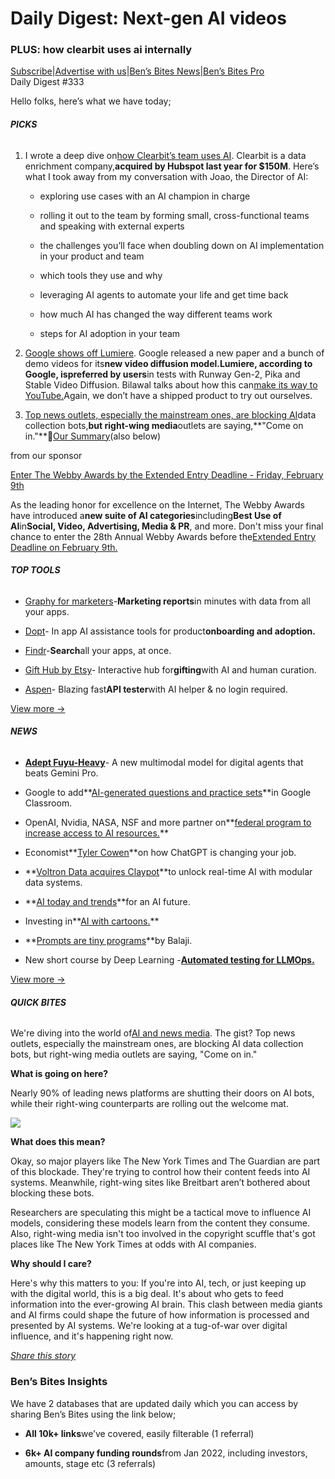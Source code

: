 # Daily Digest: Next-gen AI videos

### PLUS: how clearbit uses ai internally

[S](https://bensbites.com?utm_source=bensbites\&utm_medium=referral\&utm_campaign=daily-digest-next-gen-ai-videos)[ubscribe](https://bensbites.com?utm_source=bensbites\&utm_medium=referral\&utm_campaign=daily-digest-next-gen-ai-videos)|[Advertise with us](https://grizzlyads.com/store/bens-bites?utm_source=bensbites\&utm_medium=referral\&utm_campaign=daily-digest-next-gen-ai-videos)|[Ben’s Bites News](https://news.bensbites.co/?utm_source=bensbites\&utm_medium=referral\&utm_campaign=daily-digest-next-gen-ai-videos)|[Ben’s Bites Pro](https://bensbites.beehiiv.com/#upgrade)\
Daily Digest #333

Hello folks, here’s what we have today;

###### **PICKS**

1. I wrote a deep dive on[how Clearbit’s team uses AI](https://bensbites.beehiiv.com/p/clearbits-team-uses-ai). Clearbit is a data enrichment company,**acquired by Hubspot last year for $150M**. Here’s what I took away from my conversation with Joao, the Director of AI:

   - exploring use cases with an AI champion in charge

   - rolling it out to the team by forming small, cross-functional teams and speaking with external experts

   - the challenges you’ll face when doubling down on AI implementation in your product and team

   - which tools they use and why

   - leveraging AI agents to automate your life and get time back

   - how much AI has changed the way different teams work

   - steps for AI adoption in your team

2. [Google shows off Lumiere](https://twitter.com/omerbartal/status/1749971963403997252?utm_source=bensbites\&utm_medium=referral\&utm_campaign=daily-digest-next-gen-ai-videos). Google released a new paper and a bunch of demo videos for its**new video diffusion model.**Lumiere, according to Google, is**preferred by users**in tests with Runway Gen-2, Pika and Stable Video Diffusion. Bilawal talks about how this can[make its way to YouTube.](https://twitter.com/bilawalsidhu/status/1750238098607268034?utm_source=bensbites\&utm_medium=referral\&utm_campaign=daily-digest-next-gen-ai-videos)Again, we don’t have a shipped product to try out ourselves.

3. [Top news outlets, especially the mainstream ones, are blocking AI](https://wired.com/story/most-news-sites-block-ai-bots-right-wing-media-welcomes-them/?utm_source=bensbites\&utm_medium=referral\&utm_campaign=daily-digest-next-gen-ai-videos)data collection bots,**but right-wing media**outlets are saying,\*\*"Come on in."\*\*🍿[Our Summary](https://bensbites.beehiiv.com/p/leading-news-websites-now-block-ai)(also below)

from our sponsor

[Enter The Webby Awards by the Extended Entry Deadline - Friday, February 9th](https://www.webbyawards.com/?utm_source=partner_BensBites\&utm_medium=email\&utm_campaign=Webby28EXD)

As the leading honor for excellence on the Internet, The Webby Awards have introduced a**new suite of AI categories**including**Best Use of AI**in**Social, Video, Advertising, Media & PR**, and more. Don't miss your final chance to enter the 28th Annual Webby Awards before the[Extended Entry Deadline on February 9th.](https://www.webbyawards.com/?utm_source=partner_BensBites\&utm_medium=email\&utm_campaign=Webby28EXD)

###### **TOP TOOLS**

- [Graphy for marketers](https://graphy.app/marketers?utm_source=bensbites\&utm_medium=referral\&utm_campaign=daily-digest-next-gen-ai-videos)-**Marketing reports**in minutes with data from all your apps.

- [Dopt](https://www.dopt.com/ai?utm_source=bensbites\&utm_medium=referral\&utm_campaign=daily-digest-next-gen-ai-videos)- In app AI assistance tools for product**onboarding and adoption.**

- [Findr](https://www.usefindr.com/?utm_source=bensbites\&utm_medium=referral\&utm_campaign=daily-digest-next-gen-ai-videos)-**Search**all your apps, at once.

- [Gift Hub by Etsy](https://www.etsy.com/news/etsys-journey-to-become-the-ultimate-gifting-destination?utm_source=bensbites\&utm_medium=referral\&utm_campaign=daily-digest-next-gen-ai-videos)- Interactive hub for**gifting**with AI and human curation.

- [Aspen](https://getaspen.io/?utm_source=bensbites\&utm_medium=referral\&utm_campaign=daily-digest-next-gen-ai-videos)- Blazing fast**API tester**with AI helper & no login required.

[View more →](https://news.bensbites.co/tags/show?utm_source=bensbites\&utm_medium=referral\&utm_campaign=daily-digest-next-gen-ai-videos)

###### **NEWS**

- **[Adept Fuyu-Heavy](https://www.adept.ai/blog/adept-fuyu-heavy?utm_source=bensbites\&utm_medium=referral\&utm_campaign=daily-digest-next-gen-ai-videos)**- A new multimodal model for digital agents that beats Gemini Pro.

- Google to add\*\*[AI-generated questions and practice sets](https://blog.google/outreach-initiatives/education/bett-2024-google-for-education-updates/?utm_source=bensbites\&utm_medium=referral\&utm_campaign=daily-digest-next-gen-ai-videos)\*\*in Google Classroom.

- OpenAI, Nvidia, NASA, NSF and more partner on\*\*[federal program to increase access to AI resources.](https://www.forbes.com/sites/richardnieva/2024/01/24/nairr-openai-nvidia-meta-nsf-nasa/?sh=601c77ca47a9\&utm_source=bensbites\&utm_medium=referral\&utm_campaign=daily-digest-next-gen-ai-videos)\*\*

- Economist\*\*[Tyler Cowen](https://www.youtube.com/watch?v=5JZtPE8LU-4\&utm_source=bensbites\&utm_medium=referral\&utm_campaign=daily-digest-next-gen-ai-videos)\*\*on how ChatGPT is changing your job.

- \*\*[Voltron Data acquires Claypot](https://venturebeat.com/data-infrastructure/exclusive-voltron-data-acquires-claypot-to-unlock-real-time-ai-with-modular-data-systems/?utm_source=bensbites\&utm_medium=referral\&utm_campaign=daily-digest-next-gen-ai-videos)\*\*to unlock real-time AI with modular data systems.

- \*\*[AI today and trends](https://davidtsong.substack.com/p/ai-today-and-trends-for-an-ai-future?utm_source=bensbites\&utm_medium=referral\&utm_campaign=daily-digest-next-gen-ai-videos)\*\*for an AI future.

- Investing in\*\*[AI with cartoons.](https://elizabethyin.com/2024/01/22/im-becoming-a-cartoonistwith-ai/?utm_source=bensbites\&utm_medium=referral\&utm_campaign=daily-digest-next-gen-ai-videos)\*\*

- \*\*[Prompts are tiny programs](https://twitter.com/balajis/status/1750086314928873865?utm_source=bensbites\&utm_medium=referral\&utm_campaign=daily-digest-next-gen-ai-videos)\*\*by Balaji.

- New short course by Deep Learning -**[Automated testing for LLMOps.](https://www.deeplearning.ai/short-courses/automated-testing-llmops/?utm_source=bensbites\&utm_medium=referral\&utm_campaign=daily-digest-next-gen-ai-videos)**

[View more →](https://news.bensbites.co/tags/news/trending?utm_source=bensbites\&utm_medium=referral\&utm_campaign=daily-digest-next-gen-ai-videos)

###### **QUICK BITES**

We're diving into the world of[AI and news media](https://www.wired.com/story/most-news-sites-block-ai-bots-right-wing-media-welcomes-them/?utm_source=bensbites\&utm_medium=referral\&utm_campaign=daily-digest-next-gen-ai-videos). The gist? Top news outlets, especially the mainstream ones, are blocking AI data collection bots, but right-wing media outlets are saying, "Come on in."

**What is going on here?**

Nearly 90% of leading news platforms are shutting their doors on AI bots, while their right-wing counterparts are rolling out the welcome mat.

![](https://media.beehiiv.com/cdn-cgi/image/fit=scale-down,format=auto,onerror=redirect,quality=80/uploads/asset/file/62aa32fa-a28b-4884-95d3-5be232081ddc/image.png?t=1706185276)

**What does this mean?**

Okay, so major players like The New York Times and The Guardian are part of this blockade. They're trying to control how their content feeds into AI systems. Meanwhile, right-wing sites like Breitbart aren’t bothered about blocking these bots.

Researchers are speculating this might be a tactical move to influence AI models, considering these models learn from the content they consume. Also, right-wing media isn't too involved in the copyright scuffle that's got places like The New York Times at odds with AI companies.

**Why should I care?**

Here's why this matters to you: If you're into AI, tech, or just keeping up with the digital world, this is a big deal. It's about who gets to feed information into the ever-growing AI brain. This clash between media giants and AI firms could shape the future of how information is processed and presented by AI systems. We're looking at a tug-of-war over digital influence, and it's happening right now.

[*Share this story*](https://bensbites.beehiiv.com/p/leading-news-websites-now-block-ai)

### Ben’s Bites Insights

We have 2 databases that are updated daily which you can access by sharing Ben’s Bites using the link below;

- **All 10k+ links**we’ve covered, easily filterable (1 referral)

- **6k+ AI company funding rounds**from Jan 2022, including investors, amounts, stage etc (3 referrals)
